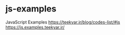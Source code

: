 # js-examples
JavaScript Examples
https://teekyar.ir/blog/codes-list/#js
https://js.examples.teekyar.ir/
